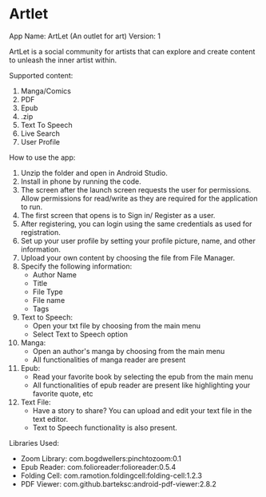 # Artlet

App Name: ArtLet (An outlet for art)
Version: 1

ArtLet is a social community for artists that can explore and create content to unleash the inner artist within.

Supported content: 
  1.  Manga/Comics
  2.  PDF
  3.  Epub
  4.  .zip
  5.  Text To Speech
  6.  Live Search
  7.  User Profile
		
How to use the app: 
  1.  Unzip the folder and open in Android Studio.
  2.  Install in phone by running the code.
  3.  The screen after the launch screen requests the user for permissions. Allow permissions for read/write as they are required for the application to run.
  4.  The first screen that opens is to Sign in/ Register as a user.
  5.  After registering, you can login using the same credentials as used for registration. 
  6.  Set up your user profile by setting your profile picture, name, and other information.
  7.  Upload your own content by choosing the file from File Manager. 
  8.  Specify the following information:
        * Author Name
        * Title
        * File Type
        * File name
        * Tags
  9.  Text to Speech:
      * Open your txt file by choosing from the main menu 
      * Select Text to Speech option
  10. Manga:
      * Open an author's manga by choosing from the main menu
      * All functionalities of manga reader are present
  11. Epub:
      * Read your favorite book by selecting the epub from the main menu
      * All functionalities of epub reader are present like highlighting your favorite quote, etc
  12. Text File:
      * Have a story to share? You can upload and edit your text file in the text editor.
      * Text to Speech functionality is also present.
			
Libraries Used:
  * Zoom Library:	com.bogdwellers:pinchtozoom:0.1
  * Epub Reader:  com.folioreader:folioreader:0.5.4
  * Folding Cell: com.ramotion.foldingcell:folding-cell:1.2.3
  * PDF Viewer:	com.github.barteksc:android-pdf-viewer:2.8.2

																	
